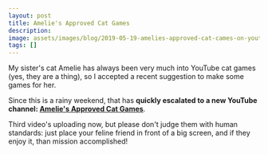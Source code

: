 ```yaml
---
layout: post
title: Amelie's Approved Cat Games
description:
image: assets/images/blog/2019-05-19-amelies-approved-cat-cames-on-youtube/amelies-cat-games-logo.jpg
tags: []
---
```

My sister's cat Amelie has always been very much into YouTube cat games (yes, they are a thing), so I accepted a recent suggestion to make some games for her.

Since this is a rainy weekend, that has **quickly escalated to a new YouTube channel: [Amelie's Approved Cat Games](https://www.youtube.com/channel/UC5V1AwyB7LBK55kY3CWxLhg)**.

Third video's uploading now, but please don't judge them with human standards: just place your feline friend in front of a big screen, and if they enjoy it, than mission accomplished!